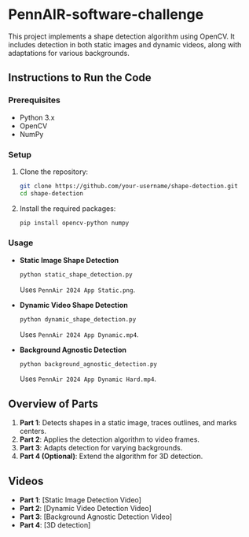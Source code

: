 # PennAIR-software-challenge

This project implements a shape detection algorithm using OpenCV. It includes detection in both static images and dynamic videos, along with adaptations for various backgrounds.

## Instructions to Run the Code

### Prerequisites
- Python 3.x
- OpenCV
- NumPy

### Setup
1. Clone the repository:
   ```bash
   git clone https://github.com/your-username/shape-detection.git
   cd shape-detection
   ```

2. Install the required packages:
   ```bash
   pip install opencv-python numpy
   ```

### Usage
- **Static Image Shape Detection**
   ```bash
   python static_shape_detection.py
   ```
   Uses `PennAir 2024 App Static.png`.

- **Dynamic Video Shape Detection**
   ```bash
   python dynamic_shape_detection.py
   ```
   Uses `PennAir 2024 App Dynamic.mp4`.

- **Background Agnostic Detection**
   ```bash
   python background_agnostic_detection.py
   ```
   Uses `PennAir 2024 App Dynamic Hard.mp4`.

## Overview of Parts
1. **Part 1**: Detects shapes in a static image, traces outlines, and marks centers.
2. **Part 2**: Applies the detection algorithm to video frames.
3. **Part 3**: Adapts detection for varying backgrounds.
4. **Part 4 (Optional)**: Extend the algorithm for 3D detection.

## Videos
- **Part 1**: [Static Image Detection Video]
- **Part 2**: [Dynamic Video Detection Video]
- **Part 3**: [Background Agnostic Detection Video]
- **Part 4**: [3D detection]

```

